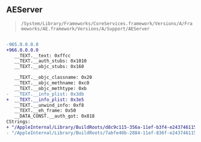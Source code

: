 ## AEServer

> `/System/Library/Frameworks/CoreServices.framework/Versions/A/Frameworks/AE.framework/Versions/A/Support/AEServer`

```diff

-965.0.0.0.0
+966.0.0.0.0
   __TEXT.__text: 0xffcc
   __TEXT.__auth_stubs: 0x1010
   __TEXT.__objc_stubs: 0x160

   __TEXT.__objc_classname: 0x20
   __TEXT.__objc_methname: 0xc0
   __TEXT.__objc_methtype: 0xb
-  __TEXT.__info_plist: 0x3db
+  __TEXT.__info_plist: 0x3e5
   __TEXT.__unwind_info: 0xf8
   __TEXT.__eh_frame: 0x50
   __DATA_CONST.__auth_got: 0x818
CStrings:
+ "/AppleInternal/Library/BuildRoots/d8c9c115-356a-11ef-b3f4-e2437461156c/Library/Caches/com.apple.xbs/Sources/AEUtils/Server/Source/EPPCUserDatabase.cp"
- "/AppleInternal/Library/BuildRoots/7abfe40b-2884-11ef-836f-e2437461156c/Library/Caches/com.apple.xbs/Sources/AEUtils/Server/Source/EPPCUserDatabase.cp"

```
